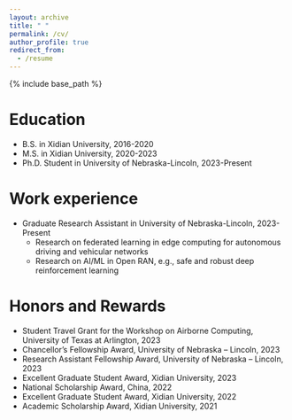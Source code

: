 ```yaml
---
layout: archive
title: " "
permalink: /cv/
author_profile: true
redirect_from:
  - /resume
---
```


{% include base_path %}

Education
==========
* B.S. in Xidian University, 2016-2020
* M.S. in Xidian University, 2020-2023
* Ph.D. Student in University of Nebraska-Lincoln, 2023-Present

Work experience
==========
* Graduate Research Assistant in University of Nebraska-Lincoln, 2023-Present
  * Research on federated learning in edge computing for autonomous driving and vehicular networks
  * Research on AI/ML in Open RAN, e.g., safe and robust deep reinforcement learning

Honors and Rewards
==========
* Student Travel Grant for the Workshop on Airborne Computing, University of Texas at Arlington, 2023
* Chancellor’s Fellowship Award, University of Nebraska – Lincoln, 2023
* Research Assistant Fellowship Award, University of Nebraska – Lincoln, 2023
* Excellent Graduate Student Award, Xidian University, 2023
* National Scholarship Award, China, 2022
* Excellent Graduate Student Award, Xidian University, 2022
* Academic Scholarship Award, Xidian University, 2021
